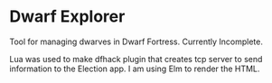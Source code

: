 # Dwarf Explorer 

Tool for managing dwarves in Dwarf Fortress. Currently Incomplete. 

Lua was used to make dfhack plugin that creates tcp server to send information to the Election app. I am using Elm to render the HTML. 

